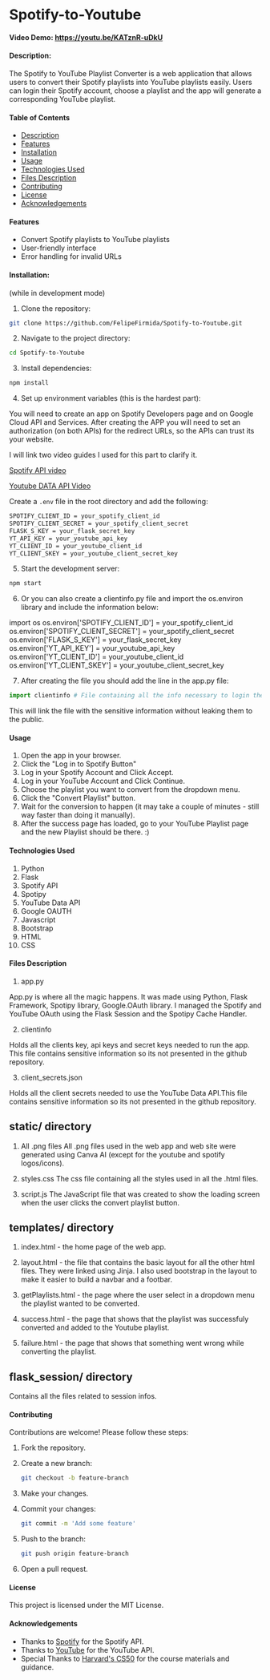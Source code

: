 # Spotify-to-Youtube
#### Video Demo: https://youtu.be/KATznR-uDkU
#### Description:

The Spotify to YouTube Playlist Converter is a web application that allows users to convert their Spotify playlists into YouTube playlists easily. Users can login their Spotify account, choose a playlist and the app will generate a corresponding YouTube playlist.

#### Table of Contents
- [Description](#description)
- [Features](#features)
- [Installation](#installation)
- [Usage](#usage)
- [Technologies Used](#technologies-used)
- [Files Description](#files-description)
- [Contributing](#contributing)
- [License](#license)
- [Acknowledgements](#acknowledgements)

#### Features

- Convert Spotify playlists to YouTube playlists
- User-friendly interface
- Error handling for invalid URLs

#### Installation:
(while in development mode)
1. Clone the repository:
```bash
git clone https://github.com/FelipeFirmida/Spotify-to-Youtube.git
```
2. Navigate to the project directory:
```bash
cd Spotify-to-Youtube
```
3. Install dependencies:
```bash
npm install
```
4. Set up environment variables (this is the hardest part):

You will need to create an app on Spotify Developers page and on Google Cloud API and Services. After creating the APP you will need to set an authorization (on both APIs) for the redirect URLs, so the APIs can trust its your website.

I will link two video guides I used for this part to clarify it.

[Spotify API video](https://www.youtube.com/watch?v=WAmEZBEeNmg)

[Youtube DATA API Video](https://www.youtube.com/watch?v=QY8dhl1EQfI&t=36s)

Create a `.env` file in the root directory and add the following:
```bash
SPOTIFY_CLIENT_ID = your_spotify_client_id
SPOTIFY_CLIENT_SECRET = your_spotify_client_secret
FLASK_S_KEY = your_flask_secret_key
YT_API_KEY = your_youtube_api_key
YT_CLIENT_ID = your_youtube_client_id
YT_CLIENT_SKEY = your_youtube_client_secret_key
```
5. Start the development server:
```bash
npm start
```

6. Or you can also create a clientinfo.py file and import the os.environ library and include the information below:

import os
os.environ['SPOTIFY_CLIENT_ID'] = your_spotify_client_id
os.environ['SPOTIFY_CLIENT_SECRET'] = your_spotify_client_secret
os.environ['FLASK_S_KEY'] = your_flask_secret_key
os.environ['YT_API_KEY'] = your_youtube_api_key
os.environ['YT_CLIENT_ID'] = your_youtube_client_id
os.environ['YT_CLIENT_SKEY'] = your_youtube_client_secret_key

7. After creating the file you should add the line in the app.py file:
```python
import clientinfo # File containing all the info necessary to login the web APP to the Spotify and youtube APIs
```

This will link the file with the sensitive information without leaking them to the public.


#### Usage
1. Open the app in your browser.
2. Click the "Log in to Spotify Button"
3. Log in your Spotify Account and Click Accept.
4. Log in your YouTube Account and Click Continue.
5. Choose the playlist you want to convert from the dropdown menu.
6. Click the "Convert Playlist" button.
7. Wait for the conversion to happen (it may take a couple of minutes - still way faster than doing it manually).
8. After the success page has loaded, go to your YouTube Playlist page and the new Playlist should be there. :)

#### Technologies Used
1. Python
2. Flask
3. Spotify API
4. Spotipy
5. YouTube Data API
6. Google OAUTH 
7. Javascript
8. Bootstrap
9. HTML
10. CSS

#### Files Description

1. app.py

App.py is where all the magic happens. It was made using Python, Flask Framework, Spotipy library, Google.OAuth library. 
I managed the Spotify and YouTube OAuth using the Flask Session and the Spotipy Cache Handler.

2. clientinfo

Holds all the clients key, api keys and secret keys needed to run the app. This file contains sensitive information so its not presented in the github repository.

3. client_secrets.json

Holds all the client secrets needed to use the YouTube Data API.This file contains sensitive information so its not presented in the github repository.

## static/ directory

1. All .png files
All .png files used in the web app and web site were generated using Canva AI (except for the youtube and spotify logos/icons).

2. styles.css
The css file containing all the styles used in all the .html files.

3. script.js
The JavaScript file that was created to show the loading screen when the user clicks the convert playlist button.

## templates/ directory

1. index.html - the home page of the web app.

2. layout.html - the file that contains the basic layout for all the other html files. They were linked using Jinja. I also used bootstrap in the layout to make it easier to build a navbar and a footbar.

3. getPlaylists.html - the page where the user select in a dropdown menu the playlist wanted to be converted.

4. success.html - the page that shows that the playlist was successfuly converted and added to the Youtube playlist.

5. failure.html - the page that shows that something went wrong while converting the playlist.

## flask_session/ directory

Contains all the files related to session infos.


#### Contributing
Contributions are welcome! Please follow these steps:
1. Fork the repository.

2. Create a new branch:
    ```bash
    git checkout -b feature-branch
    ```
3. Make your changes.

4. Commit your changes:
    ```bash
    git commit -m 'Add some feature'
    ```
5. Push to the branch:
    ```bash
    git push origin feature-branch
    ```
6. Open a pull request.

#### License
This project is licensed under the MIT License.

#### Acknowledgements
- Thanks to [Spotify](https://www.spotify.com/br-en/premium/) for the Spotify API.
- Thanks to [YouTube](https://www.youtube.com/) for the YouTube API.
- Special Thanks to [Harvard's CS50](https://cs50.harvard.edu/) for the course materials and guidance.